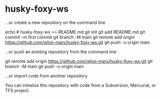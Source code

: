 # husky-foxy-ws
…or create a new repository on the command line

echo # husky-foxy-ws >> README.md
git init
git add README.md
git commit -m first commit
git branch -M main
git remote add origin https://github.com/whoi-mars/husky-foxy-ws.git
git push -u origin main

…or push an existing repository from the command line

git remote add origin https://github.com/whoi-mars/husky-foxy-ws.git
git branch -M main
git push -u origin main

…or import code from another repository

You can initialize this repository with code from a Subversion, Mercurial, or TFS project.
